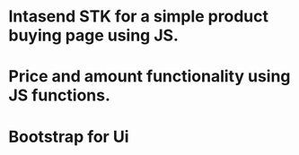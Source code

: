 # Intasend STK for a simple product buying page using JS.
# Price and amount functionality using JS functions.
# Bootstrap for Ui